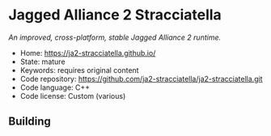 # Jagged Alliance 2 Stracciatella

_An improved, cross-platform, stable Jagged Alliance 2 runtime._

- Home: https://ja2-stracciatella.github.io/
- State: mature
- Keywords: requires original content
- Code repository: https://github.com/ja2-stracciatella/ja2-stracciatella.git
- Code language: C++
- Code license: Custom (various)

## Building


